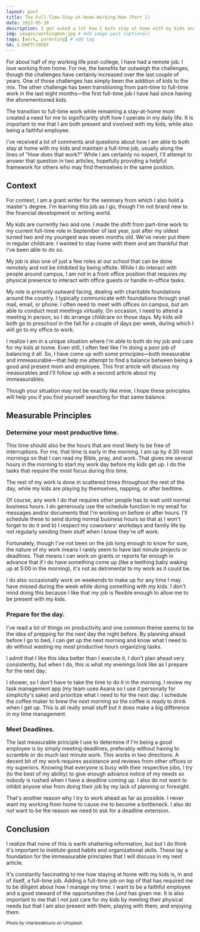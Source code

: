 ```yaml
---
layout: post
title: The Full-Time-Stay-at-Home-Working-Mom (Part 1)
date: 2022-05-30
description: I get asked a lot how I both stay at home with my kids and work full time from home. While I am not an expert and I do not do this perfectly, this is my attempt to answer how I try to be both a present mom and a good employee.  # Add post description (optional)
img: images/workingmom.jpg # Add image post (optional)
tags: [work, parenting] # add tag
GA: G-DHPTC39GDF
---
```

For about half of my working life post-college, I have had a remote job. I love working from home. For me, the benefits far outweigh the challenges, though the challenges have certainly increased over the last couple of years. One of those challenges has simply been the addition of kids to the mix. The other challenge has been transitioning from part-time to full-time work in the last eight months—the first full-time job I have had since having the aforementioned kids. 

The transition to full-time work while remaining a stay-at-home mom created a need for me to significantly shift how I operate in my daily life. It is important to me that I am both present and involved with my kids, while also being a faithful employee.

I've received a lot of comments and questions about how I am able to both stay at home with my kids and maintain a full-time job, usually along the lines of "How does that work?" While I am certainly no expert, I'll attempt to answer that question in two articles, hopefully providing a helpful framework for others who may find themselves in the same position.

## Context

For context, I am a grant writer for the seminary from which I also hold a master's degree. I'm learning this job as I go, though I'm not brand new to the financial development or writing world. 

My kids are currently two and one. I made the shift from part-time work to my current full-time role in September of last year, just after my oldest turned two and my youngest was seven months old. We've never put them in regular childcare. I wanted to stay home with them and am thankful that I've been able to do so. 

My job is also one of just a few roles at our school that can be done remotely and not be inhibited by being offsite. While I do interact with people around campus, I am not in a front office position that requires my physical presence to interact with office guests or handle in-office tasks.

My role is primarily outward facing, dealing with charitable foundations around the country. I typically communicate with foundations through snail mail, email, or phone. I often need to meet with offices on campus, but am able to conduct most meetings virtually. On occasion, I need to attend a meeting in person, so I do arrange childcare on those days. My kids will both go to preschool in the fall for a couple of days per week, during which I will go to my office to work.

I realize I am in a unique situation where I'm able to both do my job and care for my kids at home. Even still, I often feel like I'm doing a poor job of balancing it all. So, I have come up with some principles—both measurable and immeasurable—that help me attempt to find a balance between being a good and present mom and employee. This first article will discuss my measurables and I'll follow up with a second article about my immeasurables.

Though your situation may not be exactly like mine, I hope these principles will help you if you find yourself searching for that same balance.

## Measurable Principles

### Determine your most productive time.

This time should also be the hours that are most likely to be free of interruptions. For me, that time is early in the morning. I am up by 4:30 most mornings so that I can read my Bible, pray, and work. That gives me several hours in the morning to start my work day before my kids get up. I do the tasks that require the most focus during this time.

The rest of my work is done in scattered times throughout the rest of the day, while my kids are playing by themselves, napping, or after bedtime. 

Of course, any work I do that requires other people has to wait until normal business hours. I do generously use the schedule function in my email for messages and/or documents that I'm working on before or after hours. I'll schedule these to send during normal business hours so that a) I won't forget to do it and b) I respect my coworkers' workdays and family life by not regularly sending them stuff when I know they're off work. 

Fortunately, though I've not been on the job long enough to know for sure, the nature of my work means I rarely seem to have last minute projects or deadlines. That means I can work on grants or reports far enough in advance that if I do have something come up (like a teething baby waking up at 5:00 in the morning), it's not as detrimental to my work as it could be. 

I do also occasionally work on weekends to make up for any time I may have missed during the week while doing something with my kids. I don't mind doing this because I like that my job is flexible enough to allow me to be present with my kids.

### Prepare for the day.

I've read a lot of things on productivity and one common theme seems to be the idea of prepping for the next day the night before. By planning ahead before I go to bed, I can get up the next morning and know what I need to do without wasting my most productive hours organizing tasks. 

I admit that I like this idea better than I execute it. I don't plan ahead very consistently, but when I do, this is what my evenings look like as I prepare for the next day:

I shower, so I don't have to take the time to do it in the morning. I review my task management app (my team uses Asana so I use it personally for simplicity's sake) and prioritize what I need to for the next day. I schedule the coffee maker to brew the next morning so the coffee is ready to drink when I get up. This is all really small stuff but it does make a big difference in my time management.

### Meet Deadlines.

The last measurable principle I use to determine if I'm being a good employee is by simply meeting deadlines, preferably without having to scramble or do much last minute work. This works in two directions. A decent bit of my work requires assistance and reviews from other offices or my superiors. Knowing that everyone is busy with their respective jobs, I try (to the best of my ability) to give enough advance notice of my needs so nobody is rushed when I have a deadline coming up. I also do not want to inhibit anyone else from doing their job by my lack of planning or foresight. 

That's another reason why I try to work ahead as far as possible. I never want my working from home to cause me to become a bottleneck. I also do not want to be the reason we need to ask for a deadline extension. 

## Conclusion

I realize that none of this is earth shattering information, but but I do think it's important to institute good habits and organizational skills. These lay a foundation for the immeasurable principles that I will discuss in my next article.

It's constantly fascinating to me how staying at home with my kids is, in and of itself, a full-time job. Adding a full-time job on top of that has required me to be diligent about how I manage my time. I want to be a faithful employee and a good steward of the opportunities the Lord has given me. It is also important to me that I not just care for my kids by meeting their physical needs but that I am also present with them, playing with them, and enjoying them.


<sub> Photo by charlesdeluvio on Unsplash </sub>


